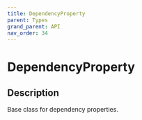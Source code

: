 ```yaml
---
title: DependencyProperty
parent: Types
grand_parent: API
nav_order: 34
---
```


# DependencyProperty

## Description

Base class for dependency properties.
